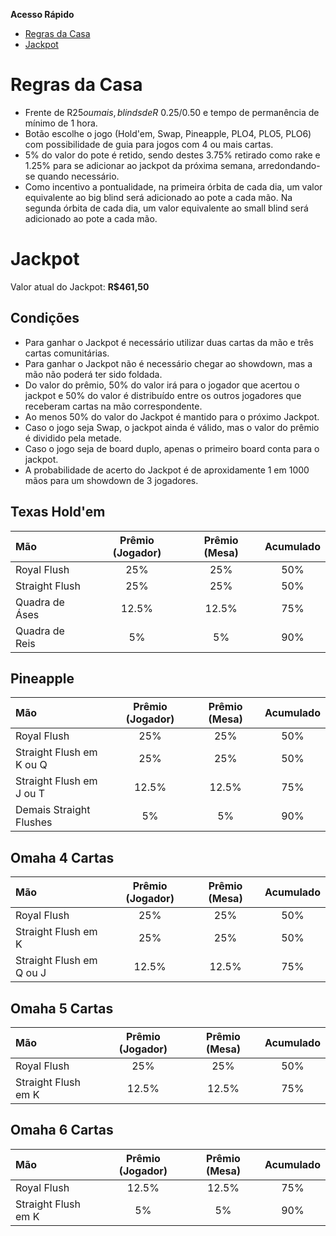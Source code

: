 **Acesso Rápido**
- [Regras da Casa](index.md#regras-da-casa)
- [Jackpot](index.md#jackpot)

# Regras da Casa

- Frente de R$25 ou mais, blinds de R$ 0.25/0.50 e tempo de permanência de mínimo de 1 hora.
- Botão escolhe o jogo (Hold'em, Swap, Pineapple, PLO4, PLO5, PLO6) com possibilidade de guia para jogos com 4 ou mais cartas.
- 5% do valor do pote é retido, sendo destes 3.75% retirado como rake e 1.25% para se adicionar ao jackpot da próxima semana, arredondando-se quando necessário.
- Como incentivo a pontualidade, na primeira órbita de cada dia, um valor equivalente ao big blind será adicionado ao pote a cada mão. Na segunda órbita de cada dia, um valor equivalente ao small blind será adicionado ao pote a cada mão.

# Jackpot
Valor atual do Jackpot: **R$461,50**

## Condições
- Para ganhar o Jackpot é necessário utilizar duas cartas da mão e três cartas comunitárias.
- Para ganhar o Jackpot não é necessário chegar ao showdown, mas a mão não poderá ter sido foldada.
- Do valor do prêmio, 50% do valor irá para o jogador que acertou o jackpot e 50% do valor é distribuído entre os outros jogadores que receberam cartas na mão correspondente.
- Ao menos 50% do valor do Jackpot é mantido para o próximo Jackpot.
- Caso o jogo seja Swap, o jackpot ainda é válido, mas o valor do prêmio é dividido pela metade.
- Caso o jogo seja de board duplo, apenas o primeiro board conta para o jackpot.
- A probabilidade de acerto do Jackpot é de aproxidamente 1 em 1000 mãos para um showdown de 3 jogadores.

## Texas Hold'em

| Mão | Prêmio (Jogador) | Prêmio (Mesa) | Acumulado |
| :-- | :--:| :--: | :--: |
| Royal Flush | 25% | 25% | 50% |
| Straight Flush | 25% | 25% | 50% |
| Quadra de Áses | 12.5% | 12.5% | 75% |
| Quadra de Reis | 5% | 5% | 90% |

## Pineapple

| Mão | Prêmio (Jogador) | Prêmio (Mesa) | Acumulado |
| :-- | :--:| :--: | :--: |
| Royal Flush | 25% | 25% | 50% |
| Straight Flush em K ou Q | 25% | 25% | 50% |
| Straight Flush em J ou T | 12.5% | 12.5% | 75% |
| Demais Straight Flushes | 5% | 5% | 90% |

## Omaha 4 Cartas

| Mão | Prêmio (Jogador) | Prêmio (Mesa) | Acumulado |
| :-- | :--:| :--: | :--: |
| Royal Flush | 25% | 25% | 50% |
| Straight Flush em K | 25% | 25% | 50% |
| Straight Flush em Q ou J | 12.5% | 12.5% | 75% |

## Omaha 5 Cartas

| Mão | Prêmio (Jogador) | Prêmio (Mesa) | Acumulado |
| :-- | :--:| :--: | :--: |
| Royal Flush | 25% | 25% | 50% |
| Straight Flush em K | 12.5% | 12.5% | 75% |

## Omaha 6 Cartas

| Mão | Prêmio (Jogador) | Prêmio (Mesa) | Acumulado |
| :-- | :--:| :--: | :--: |
| Royal Flush | 12.5% | 12.5% | 75% |
| Straight Flush em K | 5% | 5% | 90% |
